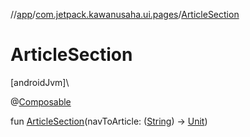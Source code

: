 //[app](../../index.md)/[com.jetpack.kawanusaha.ui.pages](index.md)/[ArticleSection](-article-section.md)

# ArticleSection

[androidJvm]\

@[Composable](https://developer.android.com/reference/kotlin/androidx/compose/runtime/Composable.html)

fun [ArticleSection](-article-section.md)(navToArticle: ([String](https://kotlinlang.org/api/latest/jvm/stdlib/kotlin/-string/index.html)) -&gt; [Unit](https://kotlinlang.org/api/latest/jvm/stdlib/kotlin/-unit/index.html))
